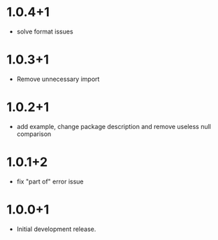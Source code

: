 # 1.0.4+1

- solve format issues

# 1.0.3+1

- Remove unnecessary import

# 1.0.2+1

- add example, change package description and remove useless null comparison

# 1.0.1+2

- fix "part of" error issue

# 1.0.0+1

- Initial development release.

